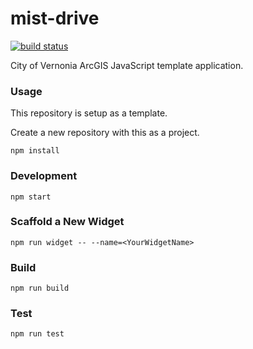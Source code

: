 # mist-drive

[![build status][travis-img]][travis-url]

[travis-img]: https://img.shields.io/travis/CityOfVernonia/mist-drive/main.svg?style=flat-square
[travis-url]: https://travis-ci.com/CityOfVernonia/mist-drive

City of Vernonia ArcGIS JavaScript template application.

### Usage

This repository is setup as a template.

Create a new repository with this as a project.

```shell
npm install
```

### Development

```shell
npm start
```

### Scaffold a New Widget

```shell
npm run widget -- --name=<YourWidgetName>
```

### Build

```shell
npm run build
```

### Test

```shell
npm run test
```
